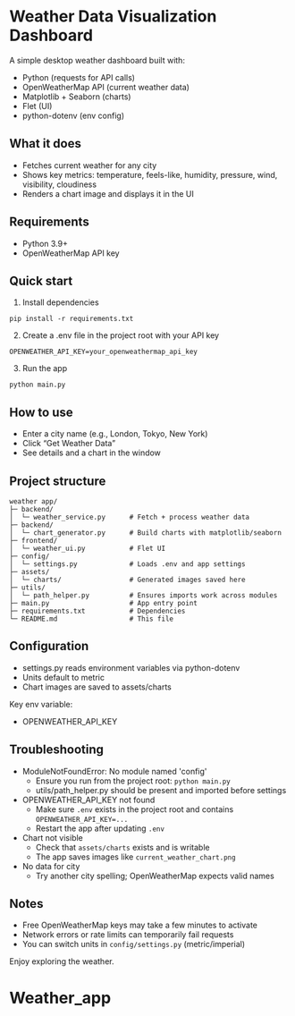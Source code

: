 # Weather Data Visualization Dashboard

A simple desktop weather dashboard built with:
- Python (requests for API calls)
- OpenWeatherMap API (current weather data)
- Matplotlib + Seaborn (charts)
- Flet (UI)
- python-dotenv (env config)

## What it does
- Fetches current weather for any city
- Shows key metrics: temperature, feels-like, humidity, pressure, wind, visibility, cloudiness
- Renders a chart image and displays it in the UI

## Requirements
- Python 3.9+
- OpenWeatherMap API key

## Quick start
1) Install dependencies
```
pip install -r requirements.txt
```

2) Create a .env file in the project root with your API key
```
OPENWEATHER_API_KEY=your_openweathermap_api_key
```

3) Run the app
```
python main.py
```

## How to use
- Enter a city name (e.g., London, Tokyo, New York)
- Click “Get Weather Data”
- See details and a chart in the window

## Project structure
```
weather app/
├─ backend/
│  └─ weather_service.py      # Fetch + process weather data
├─ backend/
│  └─ chart_generator.py      # Build charts with matplotlib/seaborn
├─ frontend/
│  └─ weather_ui.py           # Flet UI
├─ config/
│  └─ settings.py             # Loads .env and app settings
├─ assets/
│  └─ charts/                 # Generated images saved here
├─ utils/
│  └─ path_helper.py          # Ensures imports work across modules
├─ main.py                    # App entry point
├─ requirements.txt           # Dependencies
└─ README.md                  # This file
```

## Configuration
- settings.py reads environment variables via python-dotenv
- Units default to metric
- Chart images are saved to assets/charts

Key env variable:
- OPENWEATHER_API_KEY

## Troubleshooting
- ModuleNotFoundError: No module named 'config'
  - Ensure you run from the project root: `python main.py`
  - utils/path_helper.py should be present and imported before settings
- OPENWEATHER_API_KEY not found
  - Make sure `.env` exists in the project root and contains `OPENWEATHER_API_KEY=...`
  - Restart the app after updating `.env`
- Chart not visible
  - Check that `assets/charts` exists and is writable
  - The app saves images like `current_weather_chart.png`
- No data for city
  - Try another city spelling; OpenWeatherMap expects valid names

## Notes
- Free OpenWeatherMap keys may take a few minutes to activate
- Network errors or rate limits can temporarily fail requests
- You can switch units in `config/settings.py` (metric/imperial)

Enjoy exploring the weather.
# Weather_app
